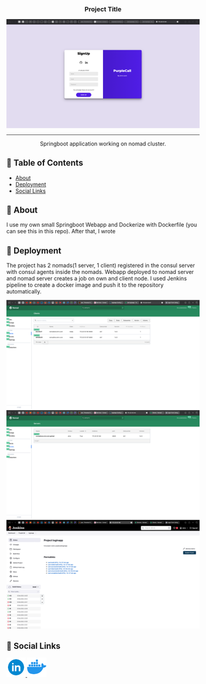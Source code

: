 <h3 align="center">Project Title</h3>

<p align="center">
  <a href="" rel="noopener">
 <img src="img/1.png" alt="Project logo"></a>
</p>

<div align="center">


</div>

---

<p align="center"> Springboot application working on nomad cluster.
    <br> 
</p>

## 📝 Table of Contents
- [About](#about)
- [Deployment](#deployment)
- [Social Links](#sociallinks)

## 🚀 About <a name = "about"></a>

I use my own small Springboot Webapp and Dockerize with Dockerfile (you can see this in this repo). After that, I wrote 

## 🚀 Deployment <a name = "deployment"></a>

The project has 2 nomads(1 server, 1 client) registered in the consul server with consul agents inside the nomads. Webapp deployed to nomad server and nomad server creates a job on own and client node. I used Jenkins pipeline to create a docker image and push it to the repository automatically. 

<img src="img/2.png" alt="nomad1">
<img src="img/3.png" alt="nomad2">
<img src="img/4.png" alt="Jenkins">

## 🎉 Social Links <a name = "sociallinks"></a>

<a href="https://www.linkedin.com/in/emin-gambarli/">
<img border="0" alt="Linkedin" src="img/linkedin.png" width="50" height="50">
</a>

<a href="https://hub.docker.com/r/emn503/loginapp/tags">
<img border="0" alt="dockerhub" src="img/dockerhub.png" width="50" height="50">
</a>
